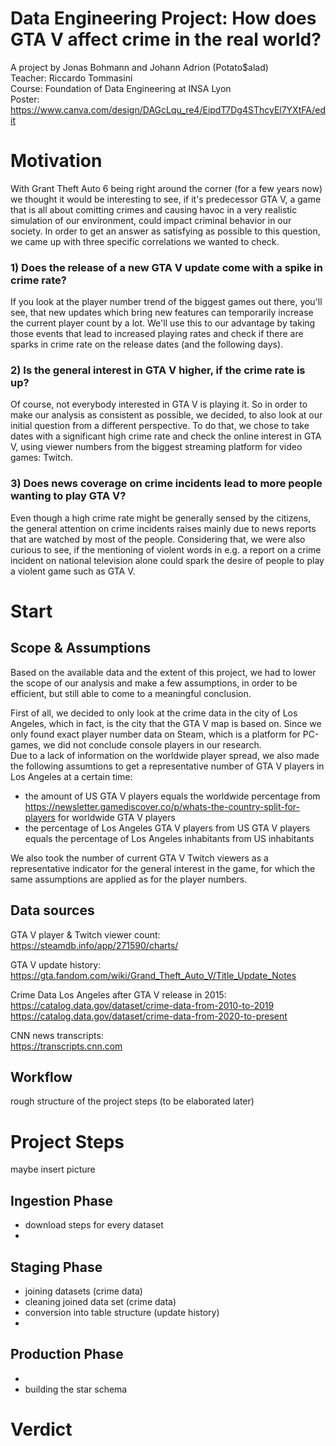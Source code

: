 # Data Engineering Project: How does GTA V affect crime in the real world?
A project by Jonas Bohmann and Johann Adrion (Potato$alad) <br/>
Teacher: Riccardo Tommasini <br/>
Course: Foundation of Data Engineering at INSA Lyon <br/>
Poster: https://www.canva.com/design/DAGcLqu_re4/EipdT7Dg4SThcyEl7YXtFA/edit

# Motivation
With Grant Theft Auto 6 being right around the corner (for a few years now) we thought it would be interesting to see, if it's predecessor GTA V, a game that is all about comitting crimes and causing havoc in a very realistic simulation of our environment, could impact criminal behavior in our society. In order to get an answer as satisfying as possible to this question, we came up with three specific correlations we wanted to check.
### 1) Does the release of a new GTA V update come with a spike in crime rate?
If you look at the player number trend of the biggest games out there, you'll see, that new updates which bring new features can temporarily increase the current player count by a lot. We'll use this to our advantage by taking those events that lead to increased playing rates and check if there are sparks in crime rate on the release dates (and the following days).
### 2) Is the general interest in GTA V higher, if the crime rate is up?
Of course, not everybody interested in GTA V is playing it. So in order to make our analysis as consistent as possible, we decided, to also look at our initial question from a different perspective. To do that, we chose to take dates with a significant high crime rate and check the online interest in GTA V, using viewer numbers from the biggest streaming platform for video games: Twitch.
### 3) Does news coverage on crime incidents lead to more people wanting to play GTA V?
Even though a high crime rate might be generally sensed by the citizens, the general attention on crime incidents raises mainly due to news reports that are watched by most of the people. Considering that, we were also curious to see, if the mentioning of violent words in e.g. a report on a crime incident on national television alone could spark the desire of people to play a violent game such as GTA V.

# Start
## Scope & Assumptions
Based on the available data and the extent of this project, we had to lower the scope of our analysis and make a few assumptions, in order to be efficient, but still able to come to a meaningful conclusion. <br/>

First of all, we decided to only look at the crime data in the city of Los Angeles, which in fact, is the city that the GTA V map is based on. Since we only found exact player number data on Steam, which is a platform for PC-games, we did not conclude console players in our research. <br/>
Due to a lack of information on the worldwide player spread, we also made the following assumtions to get a representative number of GTA V players in Los Angeles at a certain time: <br/>
- the amount of US GTA V players equals the worldwide percentage from https://newsletter.gamediscover.co/p/whats-the-country-split-for-players for worldwide GTA V players
- the percentage of Los Angeles GTA V players from US GTA V players equals the percentage of Los Angeles inhabitants from US inhabitants

We also took the number of current GTA V Twitch viewers as a representative indicator for the general interest in the game, for which the same assumptions are applied as for the player numbers.

## Data sources
GTA V player & Twitch viewer count: <br/>
https://steamdb.info/app/271590/charts/ <br/>

GTA V update history: <br/>
https://gta.fandom.com/wiki/Grand_Theft_Auto_V/Title_Update_Notes <br/>

Crime Data Los Angeles after GTA V release in 2015: <br/>
https://catalog.data.gov/dataset/crime-data-from-2010-to-2019 <br/>
https://catalog.data.gov/dataset/crime-data-from-2020-to-present <br/>

CNN news transcripts: <br/>
https://transcripts.cnn.com 

## Workflow
rough structure of the project steps (to be elaborated later)
# Project Steps
maybe insert picture
## Ingestion Phase
- download steps for every dataset
- 
## Staging Phase
- joining datasets (crime data)
- cleaning joined data set (crime data)
- conversion into table structure (update history)
- 
## Production Phase
- 
- building the star schema

# Verdict
